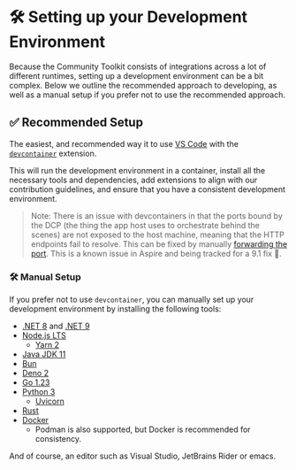 # 🛠️ Setting up your Development Environment

Because the Community Toolkit consists of integrations across a lot of different runtimes, setting up a development environment can be a bit complex. Below we outline the recommended approach to developing, as well as a manual setup if you prefer not to use the recommended approach.

## ✅ Recommended Setup

The easiest, and recommended way it to use [VS Code](https://code.visualstudio.com/) with the [`devcontainer`](https://code.visualstudio.com/docs/remote/containers) extension.

This will run the development environment in a container, install all the necessary tools and dependencies, add extensions to align with our contribution guidelines, and ensure that you have a consistent development environment.

> Note: There is an issue with devcontainers in that the ports bound by the DCP (the thing the app host uses to orchestrate behind the scenes) are not exposed to the host machine, meaning that the HTTP endpoints fail to resolve. This can be fixed by manually [forwarding the port](https://code.visualstudio.com/docs/editor/port-forwarding). This is a known issue in Aspire and being tracked for a 9.1 fix 🤞.

### 🛠️ Manual Setup

If you prefer not to use `devcontainer`, you can manually set up your development environment by installing the following tools:

-   [.NET 8](https://dotnet.microsoft.com/download/dotnet/8.0) and [.NET 9](https://dotnet.microsoft.com/download/dotnet/9.0)
-   [Node.js LTS](https://nodejs.org/en/)
    - [Yarn 2]()
-   [Java JDK 11](https://learn.microsoft.com/java/openjdk/download)
-   [Bun](https://bun.sh)
-   [Deno 2](https://deno.land/)
-   [Go 1.23](https://golang.org/)
-   [Python 3](https://www.python.org/downloads/)
    -   [Uvicorn](https://www.uvicorn.org/)
-   [Rust](https://www.rust-lang.org/tools/install)
-   [Docker](https://docs.docker.com/get-docker/)
    -   Podman is also supported, but Docker is recommended for consistency.

And of course, an editor such as Visual Studio, JetBrains Rider or emacs.

